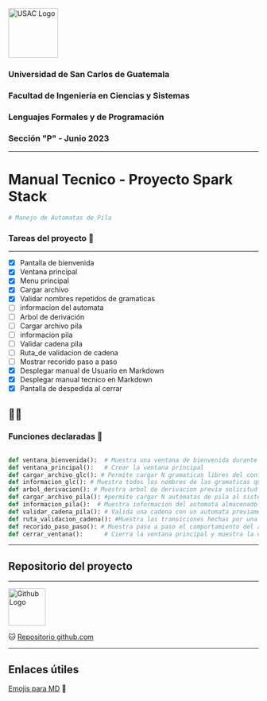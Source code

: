 <img src="https://media.ingenieria.usac.edu.gt/images/joomla_template/logo_institucional.png" alt="USAC Logo" width="" height="100">

### Universidad de San Carlos de Guatemala
### Facultad de Ingeniería en Ciencias y Sistemas
### Lenguajes Formales y de Programación
### Sección "P" - Junio 2023

---
# Manual Tecnico - Proyecto Spark Stack
```python
# Manejo de Automatas de Pila 
```


### Tareas del proyecto 🦾
---

* [x] Pantalla de bienvenida
* [x] Ventana principal
* [x] Menu principal
* [x] Cargar archivo 
* [x] Validar nombres repetidos de gramaticas
* [ ] informacion del automata
* [ ] Arbol de derivación
* [ ] Cargar archivo pila
* [ ] informacion pila 
* [ ] Validar cadena pila
* [ ] Ruta_de validacion de cadena
* [ ] Mostrar recorido paso a paso
* [x] Desplegar manual de Usuario en Markdown
* [x] Desplegar manual tecnico en Markdown
* [x] Pantalla de despedida al cerrar

😮‍💨
---

### Funciones declaradas 👾 


```python

def ventana_bienvenida():  # Muestra una ventana de bienvenida durante 5 segundos
def ventana_principal():   # Crear la ventana principal
def cargar_archivo_glc(): # Permite cargar N gramaticas libres del contexto
def informacion_glc(): # Muestra todos los nombres de las gramaticas que se encuentran cargados en el sistema
def arbol_derivacion(): # Muestra arbol de derivacion previa solicitud del nombre de la gramatica 
def cargar_archivo_pila(): #permite cargar N autómatas de pila al sistema
def informacion_pila():  # Muestra informacion del automata almacenado previamente
def validar_cadena_pila(): # Valida una cadena con un automata previamente cargado por el usuario
def ruta_validacion_cadena(): #Muestra las transiciones hechas por una cadena ingresada por el usuario, a un automata previamente cargado
def recorido_paso_paso(): # Muestra paso a paso el comportamiento del automata al validar una cadena ingresada por el usuario, a un automata previamente cargado
def cerrar_ventana():      # Cierra la ventana principal y muestra la ventana de despedida durante 5 segundos

```
---
## Repositorio del proyecto 
---
<img src="https://cdn4.iconfinder.com/data/icons/iconsimple-logotypes/512/github-512.png" alt="Github Logo" width="75" height="75">


🐱
[Repositorio github.com](https://github.com/IngUsac/LFP_P2_9516098 "Repositorio del Proyecto 2 - LFP") 


---

## Enlaces útiles

[Emojis para MD](https://www.webfx.com/tools/emoji-cheat-sheet/)
🤖
